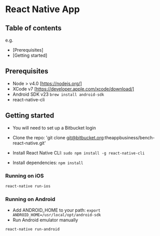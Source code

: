 # React Native App

## Table of contents

e.g.

- [Prerequisites]
- [Getting started]

## Prerequisites

- Node > v4.0 [https://nodejs.org/]
- XCode v7 [https://developer.apple.com/xcode/download/]
- Android SDK v23 `brew install android-sdk`
- react-native-cli

## Getting started

- You will need to set up a Bitbucket login
- Clone the repo: 'git clone git@bitbucket.org:theappbusiness/bench-react-native.git'

- Install React Native CLI: `sudo npm install -g react-native-cli`
- Install dependencies: `npm install`

### Running on iOS

```sh
react-native run-ios
```

### Running on Android

- Add ANDROID_HOME to your path: `export ANDROID_HOME=/usr/local/opt/android-sdk`
- Run Android emulator manually

```sh
react-native run-android
```
